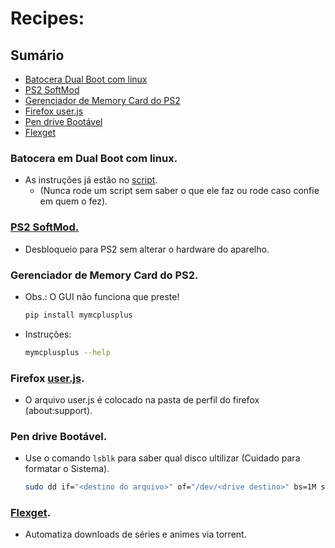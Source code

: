 # Recipes:
## Sumário
  * [Batocera Dual Boot com linux](https://github.com/alannssantos/recipes/#batocera-em-dual-boot-com-linux)
  * [PS2 SoftMod](https://github.com/alannssantos/recipes/#ps2-softmod)
  * [Gerenciador de Memory Card do PS2](https://github.com/alannssantos/recipes/#gerenciador-de-memory-card-do-ps2)
  * [Firefox user.js](https://github.com/alannssantos/recipes/#firefox-user.js)
  * [Pen drive Bootável](https://github.com/alannssantos/recipes/?tab=readme-ov-file#pen-drive-boot%C3%A1vel)
  * [Flexget](https://github.com/alannssantos/recipes/?tab=readme-ov-file#flexget)
### Batocera em Dual Boot com linux.
   * As instruções já estão no [script](https://raw.githubusercontent.com/alannssantos/recipes/refs/heads/main/archives/15_batocera).
     * (Nunca rode um script sem saber o que ele faz ou rode caso confie em quem o fez).
### [PS2 SoftMod.](https://github.com/alannssantos/recipes/blob/main/archives/PS2_SoftMod.md)
   * Desbloqueio para PS2 sem alterar o hardware do aparelho.
### Gerenciador de Memory Card do PS2.
   * Obs.: O GUI não funciona que preste!
     ```bash
     pip install mymcplusplus
     ```
   * Instruções:
     ```bash
     mymcplusplus --help
     ```
### Firefox [user.js](https://raw.githubusercontent.com/alannssantos/recipes/refs/heads/main/archives/user.js).
   * O arquivo user.js é colocado na pasta de perfil do firefox (about:support).
### Pen drive Bootável.
   * Use o comando `lsblk` para saber qual disco ultilizar (Cuidado para formatar o Sistema).
     ```bash
     sudo dd if="<destino do arquivo>" of="/dev/<drive destino>" bs=1M status=progress
     ```
### [Flexget](https://github.com/alannssantos/recipes/blob/main/archives/Flexget.md).
   * Automatiza downloads de séries e animes via torrent.
